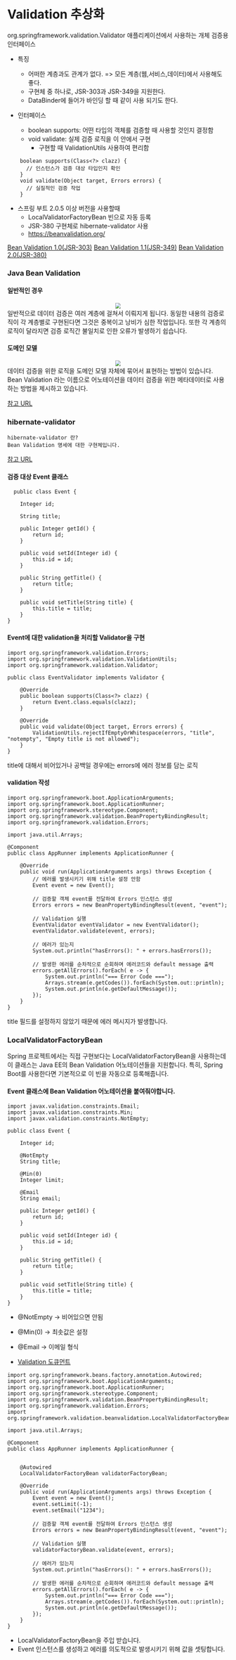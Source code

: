 # Validation 추상화

org.springframework.validation.Validator
애플리케이션에서 사용하는 개체 검증용 인터페이스

- 특징

  - 어떠한 계층과도 관계가 없다. => 모든 계층(웹,서비스,데이터)에서 사용해도 좋다.
  - 구현체 중 하나로, JSR-303과 JSR-349을 지원한다.
  - DataBinder에 들어가 바인딩 할 때 같이 사용 되기도 한다.

- 인터페이스
  - boolean supports: 어떤 타입의 객체를 검증할 때 사용할 것인지 결정함
  - void validate: 실제 검증 로직을 이 안에서 구현
    - 구현할 때 ValidationUtils 사용하여 편리함

```
    boolean supports(Class<?> clazz) {
      // 인스턴스가 검증 대상 타입인지 확인
    }
    void validate(Object target, Errors errors) {
      // 실질적인 검증 작업
    }
```

- 스프링 부트 2.0.5 이상 버전을 사용할때
  - LocalValidatorFactoryBean 빈으로 자동 등록
  - JSR-380 구현체로 hibernate-validator 사용
  - https://beanvalidation.org/

[Bean Validation 1.0(JSR-303)](https://jcp.org/en/jsr/detail?id=303)
[Bean Validation 1.1(JSR-349)](https://jcp.org/en/jsr/detail?id=349)
[Bean Validation 2.0(JSR-380)](https://jcp.org/en/jsr/detail?id=380)

### Java Bean Validation

#### 일반적인 경우

<center><img src="../Image/bean-validation-1.PNG" style="zoom:80%;" /></center>
일반적으로 데이터 검증은 여러 계층에 걸쳐서 이뤄지게 됩니다.
동일한 내용의 검증로직이 각 계층별로 구현된다면 그것은 중복이고 낭비가 심한 작업입니다.
또한 각 계층의 로직이 달라지면 검증 로직간 불일치로 인한 오류가 발생하기 쉽습니다.

#### 도메인 모델

<center><img src="../Image/bean-validation-2.PNG" style="zoom:80%;" /></center>
데이터 검증을 위한 로직을 도메인 모델 자체에 묶어서 표현하는 방법이 있습니다.
Bean Validation 라는 이름으로 어노테이션을 데이터 검증을 위한 메타데이터로 사용하는 방법을 제시하고 있습니다.

[참고 URL](https://medium.com/@gaemi/java-%EC%99%80-spring-%EC%9D%98-validation-b5191a113f5c)

### hibernate-validator

```
hibernate-validator 란?
Bean Validation 명세에 대한 구현체입니다.

```

[참고 URL](https://medium.com/@gaemi/java-%EC%99%80-spring-%EC%9D%98-validation-b5191a113f5c)

#### 검증 대상 Event 클래스

```
  public class Event {

    Integer id;

    String title;

    public Integer getId() {
        return id;
    }

    public void setId(Integer id) {
        this.id = id;
    }

    public String getTitle() {
        return title;
    }

    public void setTitle(String title) {
        this.title = title;
    }
}
```

#### Event에 대한 validation을 처리할 Validator을 구현

```
import org.springframework.validation.Errors;
import org.springframework.validation.ValidationUtils;
import org.springframework.validation.Validator;

public class EventValidator implements Validator {

    @Override
    public boolean supports(Class<?> clazz) {
        return Event.class.equals(clazz);
    }

    @Override
    public void validate(Object target, Errors errors) {
        ValidationUtils.rejectIfEmptyOrWhitespace(errors, "title", "notempty", "Empty title is not allowed");
    }
}
```

title에 대해서 비어있거나 공백일 경우에는 errors에 에러 정보를 담는 로직

#### validation 작성

```
import org.springframework.boot.ApplicationArguments;
import org.springframework.boot.ApplicationRunner;
import org.springframework.stereotype.Component;
import org.springframework.validation.BeanPropertyBindingResult;
import org.springframework.validation.Errors;

import java.util.Arrays;

@Component
public class AppRunner implements ApplicationRunner {

    @Override
    public void run(ApplicationArguments args) throws Exception {
        // 에러를 발생시키기 위해 title 설정 안함
        Event event = new Event();

        // 검증할 객체 event를 전달하여 Errors 인스턴스 생성
        Errors errors = new BeanPropertyBindingResult(event, "event");

        // Validation 실행
        EventValidator eventValidator = new EventValidator();
        eventValidator.validate(event, errors);

        // 에러가 있는지
        System.out.println("hasErrors(): " + errors.hasErrors());

        // 발생한 에러를 순차적으로 순회하며 에러코드와 default message 출력
        errors.getAllErrors().forEach( e -> {
            System.out.println("=== Error Code ===");
            Arrays.stream(e.getCodes()).forEach(System.out::println);
            System.out.println(e.getDefaultMessage());
        });
    }
}
```

title 필드를 설정하지 않았기 때문에 에러 메시지가 발생합니다.

### LocalValidatorFactoryBean

Spring 프로젝트에서는 직접 구현보다는 LocalValidatorFactoryBean을 사용하는데 이 클래스는 Java EE의 Bean Validation 어노테이션들을 지원합니다. 특히, Spring Boot를 사용한다면 기본적으로 이 빈을 자동으로 등록해줍니다.

#### Event 클래스에 Bean Validation 어노테이션을 붙여줘야합니다.

```
import javax.validation.constraints.Email;
import javax.validation.constraints.Min;
import javax.validation.constraints.NotEmpty;

public class Event {

    Integer id;

    @NotEmpty
    String title;

    @Min(0)
    Integer limit;

    @Email
    String email;

    public Integer getId() {
        return id;
    }

    public void setId(Integer id) {
        this.id = id;
    }

    public String getTitle() {
        return title;
    }

    public void setTitle(String title) {
        this.title = title;
    }
}

```

- @NotEmpty -> 비어있으면 안됨
- @Min(0) -> 최솟값은 설정
- @Email -> 이메일 형식

- [Validation 도큐먼트](https://docs.jboss.org/hibernate/beanvalidation/spec/2.0/api/)

```
import org.springframework.beans.factory.annotation.Autowired;
import org.springframework.boot.ApplicationArguments;
import org.springframework.boot.ApplicationRunner;
import org.springframework.stereotype.Component;
import org.springframework.validation.BeanPropertyBindingResult;
import org.springframework.validation.Errors;
import org.springframework.validation.beanvalidation.LocalValidatorFactoryBean;

import java.util.Arrays;

@Component
public class AppRunner implements ApplicationRunner {


    @Autowired
    LocalValidatorFactoryBean validatorFactoryBean;

    @Override
    public void run(ApplicationArguments args) throws Exception {
        Event event = new Event();
        event.setLimit(-1);
        event.setEmail("1234");

        // 검증할 객체 event를 전달하여 Errors 인스턴스 생성
        Errors errors = new BeanPropertyBindingResult(event, "event");

        // Validation 실행
        validatorFactoryBean.validate(event, errors);

        // 에러가 있는지
        System.out.println("hasErrors(): " + errors.hasErrors());

        // 발생한 에러를 순차적으로 순회하며 에러코드와 default message 출력
        errors.getAllErrors().forEach( e -> {
            System.out.println("=== Error Code ===");
            Arrays.stream(e.getCodes()).forEach(System.out::println);
            System.out.println(e.getDefaultMessage());
        });
    }
}

```

- LocalValidatorFactoryBean을 주입 받습니다.
- Event 인스턴스를 생성하고 에러를 의도적으로 발생시키기 위해 값을 셋팅합니다.
